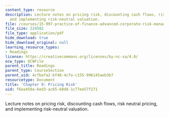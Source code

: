 ```yaml
---
content_type: resource
description: Lecture notes on pricing risk, discounting cash flows, risk neutral pricing,
  and implementing risk-neutral valuation.
file: /courses/15-997-practice-of-finance-advanced-corporate-risk-management-spring-2009/f6ea450a6ed3ac6568d81c77ee57f271_MIT15_997s09_read09_ch09.pdf
file_size: 224582
file_type: application/pdf
hide_download: true
hide_download_original: null
learning_resource_types:
- Readings
license: https://creativecommons.org/licenses/by-nc-sa/4.0/
ocw_type: OCWFile
parent_title: Readings
parent_type: CourseSection
parent_uid: 4cfbafa2-bf48-4cfa-c155-996145aeb3b7
resourcetype: Document
title: 'Chapter 9: Pricing Risk'
uid: f6ea450a-6ed3-ac65-68d8-1c77ee57f271
---
```

Lecture notes on pricing risk, discounting cash flows, risk neutral pricing, and implementing risk-neutral valuation.